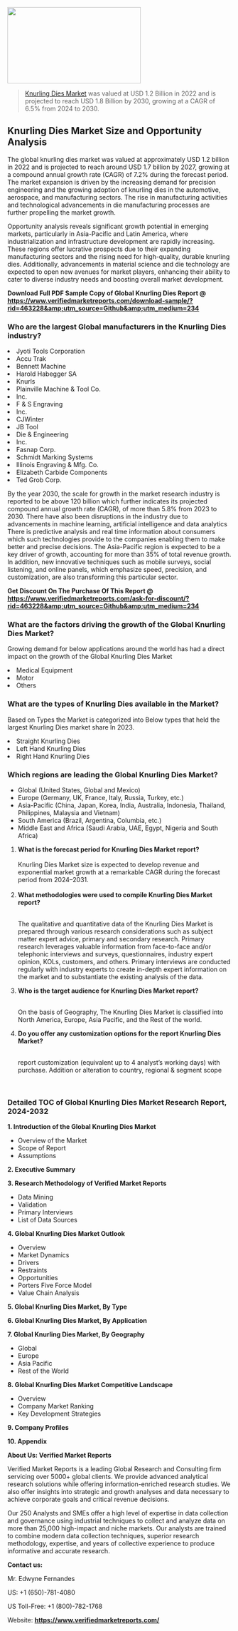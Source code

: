 <img src="https://ffe5etoiles.com/wp-content/uploads/2024/12/MST1-300x171.png" alt="" width="300" height="171" class="alignnone size-medium wp-image-20088" /><blockquote><p><p><a href="https://www.verifiedmarketreports.com/download-sample/?rid=463228&utm_source=Github&utm_medium=234" target="_blank">Knurling Dies Market</a> was valued at USD 1.2 Billion in 2022 and is projected to reach USD 1.8 Billion by 2030, growing at a CAGR of 6.5% from 2024 to 2030.</p></blockquote><p><h2>Knurling Dies Market Size and Opportunity Analysis</h2><p>The global knurling dies market was valued at approximately USD 1.2 billion in 2022 and is projected to reach around USD 1.7 billion by 2027, growing at a compound annual growth rate (CAGR) of 7.2% during the forecast period. The market expansion is driven by the increasing demand for precision engineering and the growing adoption of knurling dies in the automotive, aerospace, and manufacturing sectors. The rise in manufacturing activities and technological advancements in die manufacturing processes are further propelling the market growth.</p><p>Opportunity analysis reveals significant growth potential in emerging markets, particularly in Asia-Pacific and Latin America, where industrialization and infrastructure development are rapidly increasing. These regions offer lucrative prospects due to their expanding manufacturing sectors and the rising need for high-quality, durable knurling dies. Additionally, advancements in material science and die technology are expected to open new avenues for market players, enhancing their ability to cater to diverse industry needs and boosting overall market development.</p></p><p class=""><strong>Download Full PDF Sample Copy of Global Knurling Dies Report @ <a href="https://www.verifiedmarketreports.com/download-sample/?rid=463228&amp;utm_source=Github&amp;utm_medium=234" target="_blank">https://www.verifiedmarketreports.com/download-sample/?rid=463228&amp;utm_source=Github&amp;utm_medium=234</a></strong></p><h3 id="" class="">Who are the largest Global manufacturers in the Knurling Dies industry?</h3><p><li>Jyoti Tools Corporation</li><li> Accu Trak</li><li> Bennett Machine</li><li> Harold Habegger SA</li><li> Knurls</li><li> Plainville Machine & Tool Co.</li><li> Inc.</li><li> F & S Engraving</li><li> Inc.</li><li> CJWinter</li><li> JB Tool</li><li> Die & Engineering</li><li> Inc.</li><li> Fasnap Corp.</li><li> Schmidt Marking Systems</li><li> Illinois Engraving & Mfg. Co.</li><li> Elizabeth Carbide Components</li><li> Ted Grob Corp.</li></p><div class=""><div class="" dir="" data-message-author-role="" data-message-id="" data-message-model-slug=""><div class=""><div class=""><div class=""><div class="" dir="" data-message-author-role="" data-message-id="" data-message-model-slug=""><div class=""><div class=""><p>By the year 2030, the scale for growth in the market research industry is reported to be above 120 billion which further indicates its projected compound annual growth rate (CAGR), of more than 5.8% from 2023 to 2030. There have also been disruptions in the industry due to advancements in machine learning, artificial intelligence and data analytics There is predictive analysis and real time information about consumers which such technologies provide to the companies enabling them to make better and precise decisions. The Asia-Pacific region is expected to be a key driver of growth, accounting for more than 35% of total revenue growth. In addition, new innovative techniques such as mobile surveys, social listening, and online panels, which emphasize speed, precision, and customization, are also transforming this particular sector.</p><p><strong>Get Discount On The Purchase Of This Report @&nbsp; <a href="https://www.verifiedmarketreports.com/ask-for-discount/?rid=463228&amp;utm_source=Github&amp;utm_medium=234" target="_blank">https://www.verifiedmarketreports.com/ask-for-discount/?rid=463228&amp;utm_source=Github&amp;utm_medium=234</a></strong></p></div></div></div></div></div></div></div></div><h3 id="" class="">What are the factors driving the growth of the Global Knurling Dies Market?</h3><p id="" class="">Growing demand for below applications around the world has had a direct impact on the growth of the Global Knurling Dies Market</p><p id="" class=""><li>Medical Equipment</li><li> Motor</li><li> Others</li></p><h3 id="" class="">What are the types of Knurling Dies available in the Market?</h3><p id="" class="">Based on Types the Market is categorized into Below types that held the largest Knurling Dies market share In 2023.</p><p id="" class=""><li>Straight Knurling Dies</li><li> Left Hand Knurling Dies</li><li> Right Hand Knurling Dies</li></p><h3 id="" class="">Which regions are leading the Global Knurling Dies Market?</h3><ul><li>Global (United States, Global and Mexico)</li><li>Europe (Germany, UK, France, Italy, Russia, Turkey, etc.)</li><li>Asia-Pacific (China, Japan, Korea, India, Australia, Indonesia, Thailand, Philippines, Malaysia and Vietnam)</li><li>South America (Brazil, Argentina, Columbia, etc.)</li><li>Middle East and Africa (Saudi Arabia, UAE, Egypt, Nigeria and South Africa)</li></ul><p><ol><li><strong>What is the forecast period for Knurling Dies Market report?<br /></strong><br /><span data-sheets-root="1" data-sheets-value="{&quot;1&quot;:2,&quot;2&quot;:&quot;XXXX size is expected to develop revenue and exponential market growth at a remarkable CAGR during the forecast period from 2024&ndash;2030.&quot;}" data-sheets-userformat="{&quot;2&quot;:12674,&quot;4&quot;:{&quot;1&quot;:2,&quot;2&quot;:16776960},&quot;10&quot;:2,&quot;11&quot;:0,&quot;15&quot;:&quot;Arial&quot;,&quot;16&quot;:12}">Knurling Dies Market size is expected to develop revenue and exponential market growth at a remarkable CAGR during the forecast period from 2024&ndash;2031.</span><br /><br /></li><li><strong>What methodologies were used to compile Knurling Dies Market report?<br /><br /></strong><p>The qualitative and quantitative data of the&nbsp;Knurling Dies Market is prepared through various research considerations such as subject matter expert advice, primary and secondary research. Primary research leverages valuable information from face-to-face and/or telephonic interviews and surveys, questionnaires, industry expert opinion, KOLs, customers, and others. Primary interviews are conducted regularly with industry experts to create in-depth expert information on the market and to substantiate the existing analysis of the data.&nbsp;</p></li><li><strong>Who is the target audience for Knurling Dies Market report?<br /><br /></strong><p>On the basis of Geography, The&nbsp;Knurling Dies Market is classified into North America, Europe, Asia Pacific, and the Rest of the world.</p></li><li><strong>Do you offer any customization options for the report Knurling Dies Market?<br /><br /></strong><p>report customization (equivalent up to 4 analyst&rsquo;s working days) with purchase. Addition or alteration to country, regional &amp; segment scope</p><p>&nbsp;</p></li></ol></p><h3 id="" class="">Detailed TOC of Global Knurling Dies Market Research Report, 2024-2032</h3><p id="" class=""><strong>1. Introduction of the Global Knurling Dies Market</strong></p><ul><li>Overview of the Market</li><li>Scope of Report</li><li>Assumptions</li></ul><p id="" class=""><strong>2. Executive Summary</strong></p><p id="" class=""><strong>3. Research Methodology of&nbsp;Verified Market Reports</strong></p><ul><li>Data Mining</li><li>Validation</li><li>Primary Interviews</li><li>List of Data Sources</li></ul><p id="" class=""><strong>4. Global Knurling Dies Market Outlook</strong></p><ul><li>Overview</li><li>Market Dynamics</li><li>Drivers</li><li>Restraints</li><li>Opportunities</li><li>Porters Five Force Model</li><li>Value Chain Analysis</li></ul><p id="" class=""><strong>5. Global Knurling Dies Market, By&nbsp;Type</strong></p><p id="" class=""><strong>6. Global Knurling Dies Market, By Application</strong></p><p id="" class=""><strong>7. Global Knurling Dies Market, By Geography</strong></p><ul><li>Global</li><li>Europe</li><li>Asia Pacific</li><li>Rest of the World</li></ul><p id="" class=""><strong>8. Global Knurling Dies Market Competitive Landscape</strong></p><ul><li>Overview</li><li>Company Market Ranking</li><li>Key Development Strategies</li></ul><p id="" class=""><strong>9. Company Profiles</strong></p><p id="" class=""><strong>10. Appendix</strong></p><p id="" class=""><strong>About Us: Verified Market Reports</strong></p><p id="" class="">Verified Market Reports is a leading Global Research and Consulting firm servicing over 5000+ global clients. We provide advanced analytical research solutions while offering information-enriched research studies. We also offer insights into strategic and growth analyses and data necessary to achieve corporate goals and critical revenue decisions.</p><p id="" class="">Our 250 Analysts and SMEs offer a high level of expertise in data collection and governance using industrial techniques to collect and analyze data on more than 25,000 high-impact and niche markets. Our analysts are trained to combine modern data collection techniques, superior research methodology, expertise, and years of collective experience to produce informative and accurate research.</p><p id="" class=""><strong>Contact us:</strong></p><p id="" class="">Mr. Edwyne Fernandes</p><p id="" class="">US: +1 (650)-781-4080</p><p id="" class="">US Toll-Free: +1 (800)-782-1768</p><p id="" class="">Website: <a target="" data-test-app-aware-link=""><strong>https://www.verifiedmarketreports.com/</strong></a></p>
